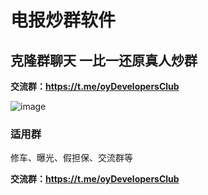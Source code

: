 # 电报炒群软件 #


## 克隆群聊天 一比一还原真人炒群 ##  
**交流群：https://t.me/oyDevelopersClub**


![image](https://github.com/user-attachments/assets/39c7d80d-9ebf-4fc9-868d-dbf7b24f6b10)
### 适用群 ###
修车、曝光、假担保、交流群等

**交流群：https://t.me/oyDevelopersClub**
